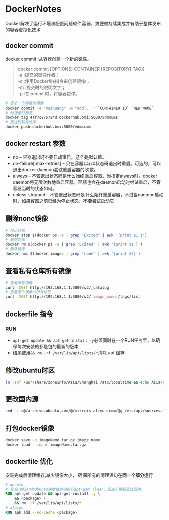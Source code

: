 # DockerNotes

Docker解决了运行环境和配置问题软件容器，方便做持续集成并有助于整体发布的容器虚拟化技术

## docker commit

docker commit :从容器创建一个新的镜像。
> docker commit [OPTIONS] CONTAINER [REPOSITORY[:TAG]]  
-a :提交的镜像作者；  
-c :使用Dockerfile指令来创建镜像；  
-m :提交时的说明文字；  
-p :在commit时，将容器暂停。

```sh
# 提交一个容器为镜像
docker commit -a "mazhuang" -m "add ..." `CONTAINER ID` `NEW NAME`
# 给镜像打标签
docker tag 4af7c275724d dockerhub.bmi:5000/vdmsums
# 推送到私有仓库
docker push dockerhub.bmi:5000/vdmsums
```

## docker restart 参数

- no – 容器退出时不要自动重启。这个是默认值。
- on-failure[:max-retries] – 只在容器以非0状态码退出时重启。可选的，可以退出docker daemon尝试重启容器的次数。
- always – 不管退出状态码是什么始终重启容器。当指定always时，docker daemon将无限次数地重启容器。容器也会在daemon启动时尝试重启，不管容器当时的状态如何。
- unless-stopped – 不管退出状态码是什么始终重启容器，不过当daemon启动时，如果容器之前已经为停止状态，不要尝试启动它

## 删除none镜像

```sh
# 停止容器  
docker stop $(docker ps -a | grep "Exited" | awk '{print $1 }')
# 删除容器
docker rm $(docker ps -a | grep "Exited" | awk '{print $1 }')
# 删除镜像
docker rmi $(docker images | grep "none" | awk '{print $3}')
```

## 查看私有仓库所有镜像

```sh
# 查看所有镜像
curl -XGET http://192.168.1.1:5000/v2/_catalog  
# 查看某个镜像的所有标签
curl -XGET http://192.168.1.1:5000/v2/[image_name]/tags/list
```

## dockerfile 指令

### RUN

- `apt-get update && apt-get install -y`必须同时在一个RUN任务里，以确保每次安装的都是包的最新的版本
- 结尾使用`&& rm -rf /var/lib/apt/lists/*`清除 apt 缓存

## 修改ubuntu时区

```sh
ln -snf /usr/share/zoneinfo/Asia/Shanghai /etc/localtime && echo Asia/Shanghai> /etc/timezone
```

## 更改国内源

```sh
sed -i s@/archive.ubuntu.com/@/mirrors.aliyun.com/@g /etc/apt/sources.list
```

## 打包docker镜像

```sh
docker save -o imageName.tar.gz image_name
docker load --input imageName.tar.gz
```

## dockerfile 优化

安装完成后清理缓存,减少镜像大小， 确保所有的清理语句在**同一个部分**运行

```dockerfile
# ubuntu
# 官方Debian和Ubuntu映像会自动运行apt-get clean，因此不需要显式调用。
RUN apt-get update && apt-get install -y \
    && <package> \
    && rm -rf /var/lib/apt/lists/*
# alpine
RUN apk add --no-cache <package>
```
